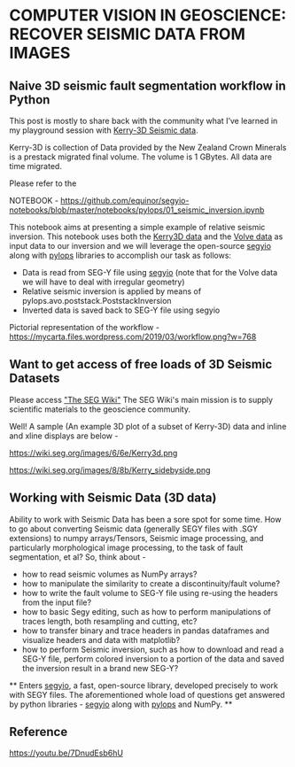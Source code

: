 # COMPUTER VISION IN GEOSCIENCE: RECOVER SEISMIC DATA FROM IMAGES

## Naive 3D seismic fault segmentation workflow in Python

 This post is mostly to share back with the community what I’ve learned in my playground session with [Kerry-3D Seismic data](https://wiki.seg.org/wiki/Kerry-3D).
 
Kerry-3D is collection of Data provided by the New Zealand Crown Minerals is a prestack migrated final volume. The volume is 1 GBytes. All data are time migrated.

 
Please refer to the 

NOTEBOOK  - https://github.com/equinor/segyio-notebooks/blob/master/notebooks/pylops/01_seismic_inversion.ipynb

This notebook aims at presenting a simple example of relative seismic inversion. This notebook uses both the [Kerry3D data](https://wiki.seg.org/wiki/Kerry-3D) and the [Volve data](https://www.equinor.com/no/how-and-why/digitalisation-in-our-dna/volve-field-data-village-download.html) as input data to our inversion and we will leverage the open-source [segyio](https://pypi.org/project/segyio/) along with [pylops](https://pypi.org/project/pylops/) libraries to accomplish our task as follows:

  - Data is read from SEG-Y file using [segyio](https://pypi.org/project/segyio/)  (note that for the Volve data we will have to deal with irregular geometry)
  - Relative seismic inversion is applied by means of pylops.avo.poststack.PoststackInversion
  - Inverted data is saved back to SEG-Y file using segyio
  
 Pictorial representation of the workflow - 
 https://mycarta.files.wordpress.com/2019/03/workflow.png?w=768
 
 
  
## Want to get access of free loads of 3D Seismic Datasets
 Please access ["The SEG Wiki"](https://wiki.seg.org/wiki/Main_Page)
 The SEG Wiki's main mission is to supply scientific materials to the geoscience community.
 
 Well! A sample (An example 3D plot of a subset of Kerry-3D) data and inline and xline displays are below - 
 
 https://wiki.seg.org/images/6/6e/Kerry3d.png
 
 https://wiki.seg.org/images/8/8b/Kerry_sidebyside.png
 
## Working with Seismic Data (3D data)
 Ability to work with Seismic Data has been a sore spot for some time. How to go about converting Seismic data (generally SEGY files with .SGY extensions) to numpy arrays/Tensors,  Seismic image processing, and particularly morphological image processing, to the task of fault segmentation, et al? So, think about - 
  - how to read seismic volumes as NumPy arrays?
  - how to manipulate the similarity to create a discontinuity/fault volume?
  - how to write the fault volume to SEG-Y file using re-using the headers from the input file?
  - how to basic Segy editing, such as how to perform manipulations of traces length, both resampling and cutting, etc?
  - how to transfer binary and trace headers in pandas dataframes and visualize headers and data with matplotlib?
  - how to perform Seismic inversion, such as how to download and read a SEG-Y file, perform colored inversion to a portion of the data and saved the inversion result in a brand new SEG-Y?
 
 ** Enters [segyio](https://pypi.org/project/segyio/), a fast, open-source library, developed precisely to work with SEGY files. The aforementioned whole load of questions get answered by python libraries - [segyio](https://pypi.org/project/segyio/) along with [pylops](https://pypi.org/project/pylops/) and NumPy. ** 
 
## Reference
https://youtu.be/7DnudEsb6hU
 
